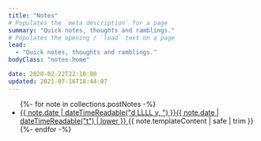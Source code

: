 ```yaml
---
title: "Notes"
# Populates the `meta description` for a page
summary: "Quick notes, thoughts and ramblings."
# Populates the opening / `lead` text on a page
lead:
  - "Quick notes, thoughts and ramblings."
bodyClass: "notes-home"

date: 2020-02-22T22:10:00
updated: 2021-07-16T18:44:07
---
```


<ul class="[ notes__list ] [ flow ]">
{%- for note in collections.postNotes -%}
  <li class="[ notes__list-item ]">
    <article class="[ note__summary ] [ flow ]">
      <a href="{{ note.url }}">
        <time datetime="{{ note.date | dateTime }}">{{ note.date | dateTimeReadable("d LLLL y, ") }}{{ note.date | dateTimeReadable("t") | lower }}</time>
      </a>
      {{ note.templateContent | safe | trim }}
    </article>
  </li>
{%- endfor -%}
</ul>
